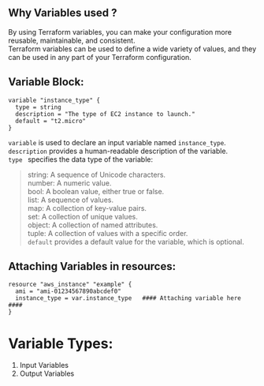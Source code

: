 Why Variables used ?
---------------------

By using Terraform variables, you can make your configuration more reusable, maintainable, and consistent.  
Terraform variables can be used to define a wide variety of values, and they can be used in any part of your Terraform configuration.   

Variable Block:  
-------------
```
variable "instance_type" {
  type = string
  description = "The type of EC2 instance to launch."
  default = "t2.micro"
}
```
```variable``` is used to declare an input variable named ```instance_type```.  
```description``` provides a human-readable description of the variable.  
```type ``` specifies the data type of the variable:
  > string: A sequence of Unicode characters.  
number: A numeric value.   
bool: A boolean value, either true or false.  
list: A sequence of values.  
map: A collection of key-value pairs.  
set: A collection of unique values.  
object: A collection of named attributes.  
tuple: A collection of values with a specific order.  
```default``` provides a default value for the variable, which is optional.  

Attaching Variables in resources:
------------------------------
```
resource "aws_instance" "example" {
  ami = "ami-01234567890abcdef0"
  instance_type = var.instance_type   #### Attaching variable here ####
}
```

Variable Types:
============== 
1. Input Variables  
2. Output Variables


